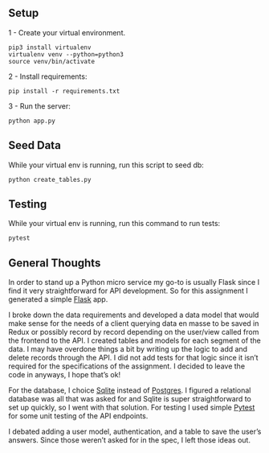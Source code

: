 ## Setup

1 - Create your virtual environment.

```
pip3 install virtualenv
virtualenv venv --python=python3
source venv/bin/activate
```

2 - Install requirements:

```
pip install -r requirements.txt
```

3 - Run the server:

```
python app.py
```

## Seed Data

While your virtual env is running, run this script to seed db:

```
python create_tables.py
```

## Testing

While your virtual env is running, run this command to run tests:

```
pytest
```

## General Thoughts

In order to stand up a Python micro service my go-to is usually Flask since I find it very straightforward for API development. So for this assignment I generated a simple [Flask](https://flask.palletsprojects.com/en/1.1.x/) app.

I broke down the data requirements and developed a data model that would make sense for the needs of a client querying data en masse to be saved in Redux or possibly record by record depending on the user/view called from the frontend to the API. I created tables and models for each segment of the data. I may have overdone things a bit by writing up the logic to add and delete records through the API. I did not add tests for that logic since it isn’t required for the specifications of the assignment. I decided to leave the code in anyways, I hope that’s ok!

For the database, I choice [Sqlite](https://www.sqlite.org/index.html) instead of [Postgres](https://www.postgresql.org/). I figured a relational database was all that was asked for and Sqlite is super straightforward to set up quickly, so I went with that solution. For testing I used simple [Pytest](https://flask.palletsprojects.com/en/1.1.x/testing/) for some unit testing of the API endpoints.

I debated adding a user model, authentication, and a table to save the user’s answers. Since those weren’t asked for in the spec, I left those ideas out.
